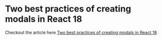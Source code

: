 # Two best practices of creating modals in React 18
Checkout the article here
<a href="#">Two best practices of creating modals in React 18</a>
